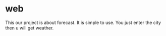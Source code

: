 # web
This our project is about forecast. It is simple to use. You just enter the city then u will get weather.
